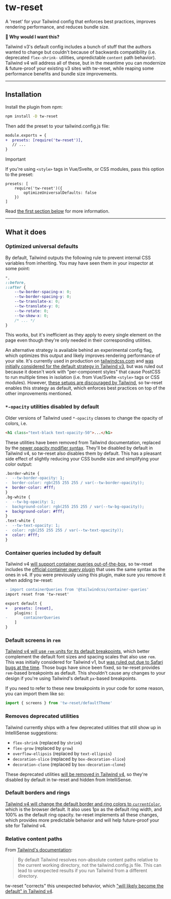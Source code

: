 # tw-reset

A 'reset' for your Tailwind config that enforces best practices, improves rendering performance, and reduces bundle size.

**🤔 Why would I want this?**

Tailwind v3's default config includes a bunch of stuff that the authors wanted to change but couldn't because of backwards compatibility (i.e. deprecated `flex-shrink-` utilities, unpredictable `content` path behavior). Tailwind v4 will address all of these, but in the meantime you can modernize & future-proof your existing v3 sites with tw-reset, while reaping some performance benefits and bundle size improvements.

---

## Installation

Install the plugin from npm:

```sh
npm install -D tw-reset
```

Then add the preset to your tailwind.config.js file:

```diff
module.exports = {
+  presets: [require('tw-reset')],
   // ...
}
```

> [!IMPORTANT]
> If you're using `<style>` tags in Vue/Svelte, or CSS modules, pass this option to the preset:
> ```
> presets: [
>     require('tw-reset')({
>         optimizeUniversalDefaults: false
>     })
> ]
> ```
> Read [the first section below](#optimized-universal-defaults) for more information.
---

## What it does

### Optimized universal defaults

By default, Tailwind outputs the following rule to prevent internal CSS variables from inheriting. You may have seen them in your inspector at some point:

```css
*,
::before,
::after {
	--tw-border-spacing-x: 0;
	--tw-border-spacing-y: 0;
	--tw-translate-x: 0;
	--tw-translate-y: 0;
	--tw-rotate: 0;
	--tw-skew-x: 0;
	/* ... */
}
```

This works, but it's inefficient as they apply to every single element on the page even though they're only needed in their corresponding utilities.

An alternative strategy is available behind an experimental config flag, which optimizes this output and likely improves rendering performance of your site. It's currently used in production on [tailwindcss.com](https://tailwindcss.com) and [was initially considered for the default strategy in Tailwind v3](https://github.com/tailwindlabs/tailwindcss/discussions/7317#discussioncomment-2107898), but was ruled out because it doesn't work with "per-component styles" that cause PostCSS to run multiple times in isolation (i.e. from Vue/Svelte `<style>` tags or CSS modules). However, [these setups are discouraged by Tailwind](https://tailwindcss.com/docs/functions-and-directives#using-apply-with-per-component-css), so tw-reset enables this strategy as default, which enforces best practices on top of the other improvements mentioned.

### `*-opacity` utilities disabled by default

Older versions of Tailwind used `*-opacity` classes to change the opacity of colors, i.e.

```html
<h1 class="text-black text-opacity-50">...</h1>
```

These utilities have been removed from Tailwind documentation, replaced by the [newer opacity modifier syntax](https://tailwindcss.com/docs/upgrade-guide#new-opacity-modifier-syntax). They'll be disabled by default in Tailwind v4, so tw-reset also disables them by default. This has a pleasant side effect of slightly reducing your CSS bundle size and simplifying your color output:

```diff
.border-white {
-  --tw-border-opacity: 1;
-  border-color: rgb(255 255 255 / var(--tw-border-opacity));
+  border-color: #fff;
}
.bg-white {
-  --tw-bg-opacity: 1;
-  background-color: rgb(255 255 255 / var(--tw-bg-opacity));
+  background-color: #fff;
}
.text-white {
-  --tw-text-opacity: 1;
-  color: rgb(255 255 255 / var(--tw-text-opacity));
+  color: #fff;
}
```

### Container queries included by default

Tailwind v4 [will support container queries out-of-the-box](https://tailwindcss.com/blog/tailwindcss-v4-alpha#designed-for-the-modern-web), so tw-reset includes the [official container query plugin](https://github.com/tailwindlabs/tailwindcss-container-queries) that uses the same syntax as the ones in v4. If you were previously using this plugin, make sure you remove it when adding tw-reset:

```diff
- import containerQueries from '@tailwindcss/container-queries'
import reset from 'tw-reset'

export default {
+   presets: [reset],
    plugins: [
-       containerQueries
    ]
}
```

### Default screens in `rem`

[Tailwind v4 will use `rem` units for its default breakpoints](https://github.com/tailwindlabs/tailwindcss/pull/13469), which better complement the default font sizes and spacing scales that also use `rem`. This was initially considered for Tailwind v1, but [was ruled out due to Safari bugs at the time](https://github.com/tailwindlabs/tailwindcss/discussions/8378#discussioncomment-2779675). Those bugs have since been fixed, so tw-reset provides `rem`-based breakpoints as default. This shouldn't cause any changes to your design if you're using Tailwind's default `px`-based breakpoints.

If you need to refer to these new breakpoints in your code for some reason, you can import them like so:

```js
import { screens } from 'tw-reset/defaultTheme'
```

### Removes deprecated utilities

Tailwind currently ships with a few deprecated utilities that still show up in IntelliSense suggestions:

- `flex-shrink` (replaced by `shrink`)
- `flex-grow` (replaced by `grow`)
- `overflow-ellipsis` (replaced by `text-ellipsis`)
- `decoration-slice` (replaced by `box-decoration-slice`)
- `decoration-clone` (replaced by `box-decoration-clone`)

These deprecated utilities [will be removed in Tailwind v4](https://tailwindcss.com/blog/tailwindcss-v4-alpha#whats-changed), so they're disabled by default in tw-reset and hidden from IntelliSense.

### Default borders and rings

[Tailwind v4 will change the default border and ring colors to `currentColor`](https://tailwindcss.com/blog/tailwindcss-v4-alpha#whats-changed), which is the browser default. It also uses 1px as the default ring width, and 100% as the default ring opacity. tw-reset implements all these changes, which provides more predictable behavior and will help future-proof your site for Tailwind v4.

### Relative content paths

From [Tailwind's documentation](https://tailwindcss.com/docs/content-configuration#using-relative-paths):

> By default Tailwind resolves non-absolute content paths relative to the current working directory, not the tailwind.config.js file. This can lead to unexpected results if you run Tailwind from a different directory.

tw-reset "corrects" this unexpected behavior, which ["will likely become the default" in Tailwind v4](https://tailwindcss.com/docs/content-configuration#using-relative-paths).
